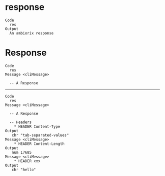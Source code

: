 # response

    Code
      res
    Output
      An ambiorix response

# Response

    Code
      res
    Message <cliMessage>
      
      -- A Response 

---

    Code
      res
    Message <cliMessage>
      
      -- A Response 
      
      -- Headers 
        * HEADER Content-Type
    Output
       chr "tab-separated-values"
    Message <cliMessage>
        * HEADER Content-Length
    Output
       num 17685
    Message <cliMessage>
        * HEADER xxx
    Output
       chr "hello"

